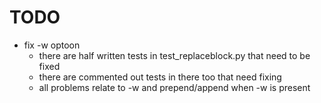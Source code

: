 # TODO

- fix -w optoon
    - there are half written tests in test_replaceblock.py that need to be fixed
    - there are commented out tests in there too that need fixing
    - all problems relate to -w and prepend/append when -w is present